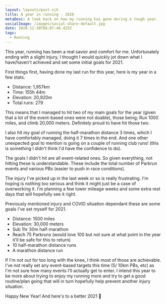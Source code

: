 ```yaml
---
layout: layouts/post.njk
title: A year in running - 2020
metaDesc: A look back on how my running has gone during a tough year.
socialImage: /images/social-share-default.jpg
date: 2020-12-30T08:07:48.425Z
tags:
  - Running
---
```

This year, running has been a real savior and comfort for me. Unfortunately ending with a slight injury, I thought I would quickly jot down what I have/haven't achieved and set some initial goals for 2021.

First things first, having done my last run for this year, here is my year in a few stats.

* Distance: 1,957km
* Time: 155h 44m
* Elevation: 20,920m
* Total runs: 279

This means that I managed to hit two of my main goals for the year (given that a lot of the event-based ones were not doable), those being; Run 1000 miles, and climb 20,000 meters. Definitely proud to have hit those two.

I also hit my goal of running the half-marathon distance 3 times, which I have comfortably managed, doing it 7 times in the end. And one other unexpected goal to mention is going on a couple of running club runs! (this is something I didn't think I'd have the confidence to do).

The goals I didn't hit are all event-related ones. So given everything, not hitting these is understandable. These include the total number of Parkrun events and various PBs (easier to push in race conditions).

The injury I've picked up in the last week or so is really frustrating. I'm hoping is nothing too serious and think it might just be a case of overworking it. I'm planning a few lower mileage weeks and some extra rest days that will hopefully see it right.

Previously mentioned injury and COVID situation dependant these are some goals I've set myself for 2021.

* Distance: 1500 miles
* Elevation: 30,000 meters
* Sub 1hr 30m half-marathon
* Reach 75 Parkruns (would love 100 but not sure at what point in the year it'll be safe for this to return)
* 10 half-marathon distance runs
* A marathon distance run

If I'm not out for too long with the knee, I think most of those are achievable. I've not really set any event-based targets this time (5/ 10km PBs, etc) as I'm not sure how many events I'll actually get to enter. I intend this year to be more about trying to enjoy my running more and try to get a good routine/plan going that will in turn hopefully help prevent another injury situation.

Happy New Year! And here's to a better 2021 🤞
